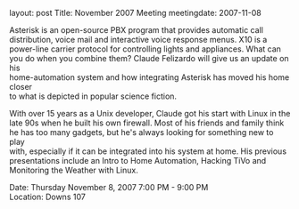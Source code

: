 layout: post
Title: November 2007 Meeting
meetingdate: 2007-11-08

Asterisk is an open-source PBX program that provides automatic call            
distribution, voice mail and interactive voice response menus. X10 is a        
power-line carrier protocol for controlling lights and appliances. What can    
you do when you combine them? Claude Felizardo will give us an update on his   
home-automation system and how integrating Asterisk has moved his home closer  
to what is depicted in popular science fiction.                                
                                                                             
With over 15 years as a Unix developer, Claude got his start with Linux in the 
late 90s when he built his own firewall. Most of his friends and family think  
he has too many gadgets, but he's always looking for something new to play     
with, especially if it can be integrated into his system at home. His previous 
presentations include an Intro to Home Automation, Hacking TiVo and Monitoring 
the Weather with Linux.                                                        
                                                                             
Date: Thursday November 8, 2007 7:00 PM - 9:00 PM                                
Location: Downs 107                                         

